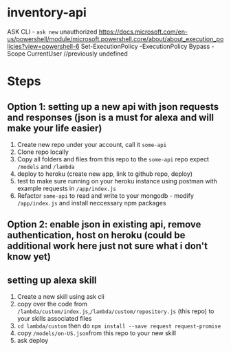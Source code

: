 # inventory-api

ASK CLI - `ask new` unauthorized
https://docs.microsoft.com/en-us/powershell/module/microsoft.powershell.core/about/about_execution_policies?view=powershell-6
Set-ExecutionPolicy -ExecutionPolicy Bypass -Scope CurrentUser //previously undefined

# Steps
## Option 1: setting up a new api with json requests and responses (json is a must for alexa and will make your life easier)
1. Create new repo under your account, call it `some-api`
2. Clone repo locally
3. Copy all folders and files from this repo to the `some-api` repo expect `/models` and `/lambda`
4. deploy to heroku (create new app, link to github repo, deploy)
5. test to make sure running on your heroku instance using postman with example requests in `/app/index.js`
6. Refactor `some-api` to read and write to your mongodb - modify `/app/index.js` and install neccessary npm packages

## Option 2: enable json in existing api, remove authentication, host on heroku (could be additional work here just not sure what i don't know yet)


## setting up alexa skill
1. Create a new skill using ask cli
2. copy over the code from `/lambda/custom/index.js`,`/lambda/custom/repository.js` (this repo) to your skills associated files
3.  `cd lambda/custom` then do `npm install --save request request-promise`
4. copy `/models/en-US.json`from this repo to your new skill
5. ask deploy
